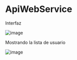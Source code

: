 # ApiWebService

Interfaz

![image](https://user-images.githubusercontent.com/69086149/211401731-cf591975-613b-4b0b-a1c5-a6660b039a5b.png)



Mostrando la lista de usuario


![image](https://user-images.githubusercontent.com/69086149/211401819-f8dae62a-1b7b-4074-a1c5-ad2710e01286.png)
